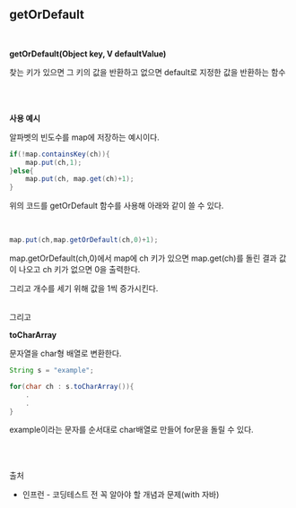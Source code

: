 ## getOrDefault

<br>

__getOrDefault(Object key, V defaultValue)__

찾는 키가 있으면 그 키의 값을 반환하고 없으면 default로 지정한 값을 반환하는 함수

<br>
<br>

__사용 예시__

알파벳의 빈도수를 map에 저장하는 예시이다.


```java
if(!map.containsKey(ch)){
    map.put(ch,1);
}else{
    map.put(ch, map.get(ch)+1);
}
```
위의 코드를 getOrDefault 함수를 사용해 아래와 같이 쓸 수 있다.

<br>

```java
map.put(ch,map.getOrDefault(ch,0)+1);
```
map.getOrDefault(ch,0)에서 map에 ch 키가 있으면 map.get(ch)를 돌린 결과 값이 나오고 ch 키가 없으면 0을 출력한다.

그리고 개수를 세기 위해 값을 1씩 증가시킨다.

<br>
그리고
<br>

__toCharArray__

문자열을 char형 배열로 변환한다.

```java
String s = "example";

for(char ch : s.toCharArray()){
    .
    .
}
```
example이라는 문자를 순서대로 char배열로 만들어 for문을 돌릴 수 있다.


<br>
<br>


출처

* 인프런 - 코딩테스트 전 꼭 알아야 할 개념과 문제(with 자바)